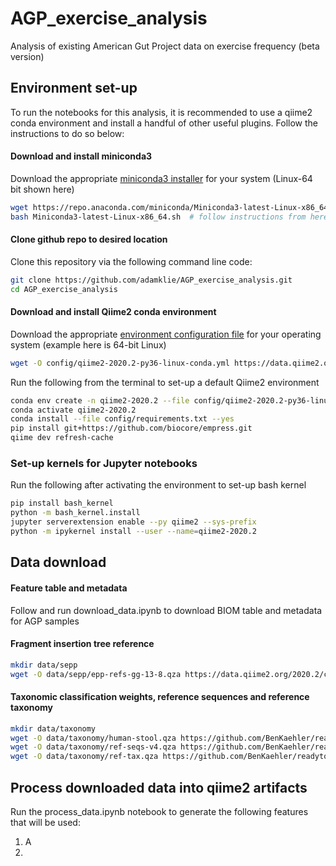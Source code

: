 # AGP_exercise_analysis
Analysis of existing American Gut Project data on exercise frequency (beta version)

## Environment set-up
To run the notebooks for this analysis, it is recommended to use a qiime2 conda environment and install a handful
of other useful plugins. Follow the instructions to do so below:

#### Download and install miniconda3
Download the appropriate [miniconda3 installer](https://docs.conda.io/en/latest/miniconda.html) for your system (Linux-64 bit shown here)
```bash
wget https://repo.anaconda.com/miniconda/Miniconda3-latest-Linux-x86_64.sh
bash Miniconda3-latest-Linux-x86_64.sh  # follow instructions from here
```

#### Clone github repo to desired location
Clone this repository via the following command line code:
```bash
git clone https://github.com/adamklie/AGP_exercise_analysis.git
cd AGP_exercise_analysis
```

#### Download and install Qiime2 conda environment 
Download the appropriate [environment configuration file](https://docs.qiime2.org/2020.2/install/native/#install-QIIME-2-within-a-conda-envrionment) for your operating system (example here is 64-bit Linux)
```bash
wget -O config/qiime2-2020.2-py36-linux-conda.yml https://data.qiime2.org/distro/core/qiime2-2020.2-py36-linux-conda.yml
```

Run the following from the terminal to set-up a default Qiime2 environment
```bash
conda env create -n qiime2-2020.2 --file config/qiime2-2020.2-py36-linux-conda.yml
conda activate qiime2-2020.2
conda install --file config/requirements.txt --yes
pip install git+https://github.com/biocore/empress.git
qiime dev refresh-cache
```

### Set-up kernels for Jupyter notebooks
Run the following after activating the environment to set-up bash kernel
```bash
pip install bash_kernel
python -m bash_kernel.install
jupyter serverextension enable --py qiime2 --sys-prefix
python -m ipykernel install --user --name=qiime2-2020.2
```

## Data download

#### Feature table and metadata
Follow and run download_data.ipynb to download BIOM table and metadata for AGP samples

#### Fragment insertion tree reference
```bash
mkdir data/sepp
wget -O data/sepp/epp-refs-gg-13-8.qza https://data.qiime2.org/2020.2/common/sepp-refs-gg-13-8.qza
```

#### Taxonomic classification weights, reference sequences and reference taxonomy
```bash
mkdir data/taxonomy
wget -O data/taxonomy/human-stool.qza https://github.com/BenKaehler/readytowear/raw/master/data/gg_13_8/515f-806r/human-stool.qza
wget -O data/taxonomy/ref-seqs-v4.qza https://github.com/BenKaehler/readytowear/raw/master/data/gg_13_8/515f-806r/ref-seqs-v4.qza
wget -O data/taxonomy/ref-tax.qza https://github.com/BenKaehler/readytowear/raw/master/data/gg_13_8/515f-806r/ref-tax.qza
```

## Process downloaded data into qiime2 artifacts
Run the process_data.ipynb notebook to generate the following features that will be used:
1. A
2. 